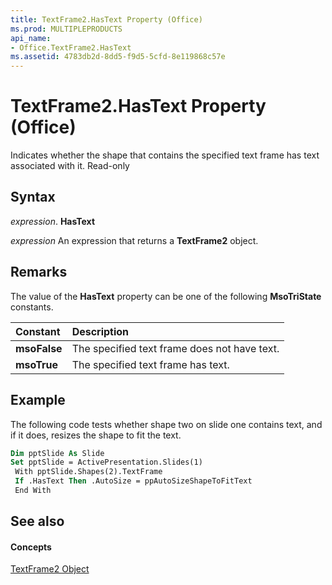 ```yaml
---
title: TextFrame2.HasText Property (Office)
ms.prod: MULTIPLEPRODUCTS
api_name:
- Office.TextFrame2.HasText
ms.assetid: 4783db2d-8dd5-f9d5-5cfd-8e119868c57e
---
```



# TextFrame2.HasText Property (Office)

Indicates whether the shape that contains the specified text frame has text associated with it. Read-only


## Syntax

 _expression_. **HasText**

 _expression_ An expression that returns a **TextFrame2** object.


## Remarks

The value of the  **HasText** property can be one of the following **MsoTriState** constants.



|**Constant**|**Description**|
|:-----|:-----|
|**msoFalse**|The specified text frame does not have text.|
|**msoTrue**| The specified text frame has text.|

## Example

The following code tests whether shape two on slide one contains text, and if it does, resizes the shape to fit the text.


```vb
Dim pptSlide As Slide 
Set pptSlide = ActivePresentation.Slides(1) 
 With pptSlide.Shapes(2).TextFrame 
 If .HasText Then .AutoSize = ppAutoSizeShapeToFitText 
 End With
```


## See also


#### Concepts


[TextFrame2 Object](textframe2-object-office.md)

